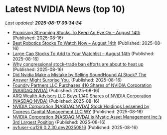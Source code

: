# Latest NVIDIA News (top 10)
_Last updated: **2025-08-17 09:34:34**_

- [Promising Streaming Stocks To Keep An Eye On – August 14th](https://www.etfdailynews.com/2025/08/16/promising-streaming-stocks-to-keep-an-eye-on-august-14th/) (Published: 2025-08-16)
- [Best Robotics Stocks To Watch Now – August 14th](https://www.etfdailynews.com/2025/08/16/best-robotics-stocks-to-watch-now-august-14th/) (Published: 2025-08-16)
- [Large Cap Stocks To Add to Your Watchlist – August 14th](https://www.etfdailynews.com/2025/08/16/large-cap-stocks-to-add-to-your-watchlist-august-14th/) (Published: 2025-08-16)
- [Why congressional stock-trade ban efforts are about to heat up](https://www.businessinsider.com/congressional-stock-trade-ban-efforts-heating-up-2025-8) (Published: 2025-08-16)
- [Did Nvidia Make a Mistake by Selling SoundHound AI Stock? The Answer Might Surprise You.](https://consent.yahoo.com/v2/collectConsent?sessionId=1_cc-session_fab3d6e2-0383-42fa-8a15-e4c74ec3df7d) (Published: 2025-08-16)
- [Foundry Partners LLC Purchases 410 Shares of NVIDIA Corporation (NASDAQ:NVDA)](https://www.etfdailynews.com/2025/08/16/foundry-partners-llc-purchases-410-shares-of-nvidia-corporation-nasdaqnvda/) (Published: 2025-08-16)
- [ARQ Wealth Advisors LLC Buys 1,140 Shares of NVIDIA Corporation (NASDAQ:NVDA)](https://www.etfdailynews.com/2025/08/16/arq-wealth-advisors-llc-buys-1140-shares-of-nvidia-corporation-nasdaqnvda/) (Published: 2025-08-16)
- [NVIDIA Corporation (NASDAQ:NVDA) Stock Holdings Lessened by Cypress Capital Management LLC WY](https://www.etfdailynews.com/2025/08/16/nvidia-corporation-nasdaqnvda-stock-holdings-lessened-by-cypress-capital-management-llc-wy/) (Published: 2025-08-16)
- [NVIDIA Corporation (NASDAQ:NVDA) is Mystic Asset Management Inc.’s 3rd Largest Position](https://www.etfdailynews.com/2025/08/16/nvidia-corporation-nasdaqnvda-is-mystic-asset-management-inc-s-3rd-largest-position/) (Published: 2025-08-16)
- [nvfuser-cu126 0.2.30.dev20250816](https://pypi.org/project/nvfuser-cu126/0.2.30.dev20250816/) (Published: 2025-08-16)
